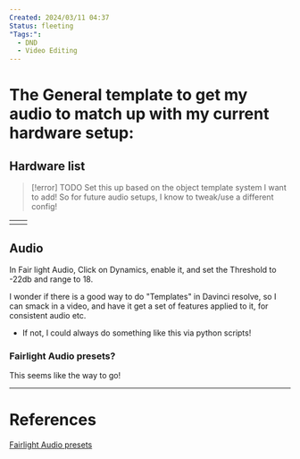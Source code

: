 ```yaml
---
Created: 2024/03/11 04:37
Status: fleeting
"Tags:":
  - DND
  - Video Editing
---
```

# The General template to get my audio to match up with my current hardware setup:

## Hardware list
> [!error] TODO
> Set this up based on the object template system I want to add!
> So for future audio setups, I know to tweak/use a different config!

|     |     |
| --- | --- |
|     |     |

## Audio
In Fair light Audio, Click on Dynamics, enable it, and set the Threshold to -22db and range to 18.

I wonder if there is a good way to do "Templates" in Davinci resolve, so I can smack in a video, and have it get a set of features applied to it, for consistent audio etc.
- If not, I could always do something like this via python scripts!
### Fairlight Audio presets?
This seems like the way to go!

---
# References
[Fairlight Audio presets](https://www.youtube.com/watch?v=XTUjJ0U6W48)
